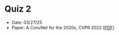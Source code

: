 # Quiz 2

- Date: 03/27/25
- Paper: A ConvNet for the 2020s, CVPR 2022  [[PDF](https://openaccess.thecvf.com/content/CVPR2022/html/Liu_A_ConvNet_for_the_2020s_CVPR_2022_paper.html)]
